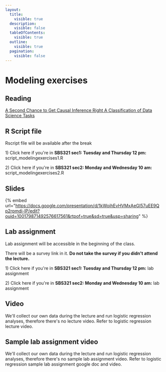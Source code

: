 ```yaml
---
layout:
  title:
    visible: true
  description:
    visible: false
  tableOfContents:
    visible: true
  outline:
    visible: true
  pagination:
    visible: false
---
```


# Modeling exercises

## Reading

[A Second Chance to Get Causal Inference Right A Classification of Data Science Tasks](https://drive.google.com/file/d/1FAbNAqXvEe7llEcbTP5bXRhJGEUi0yLC/view?usp=sharing)

## R Script file

Rscript file will be available after the break

1\) Click here if you're in **SBS321 sec1: Tuesday and Thursday 12 pm:** script\_modelingexercises1.R&#x20;

2\) Click here if you're in **SBS321 sec2: Monday and Wednesday 10 am:** script\_modelingexercises2.R&#x20;

## Slides

{% embed url="https://docs.google.com/presentation/d/1kWoihEvHVMxAeGI57uEE9Qp2rpmdi-IP/edit?ouid=100179871492576617561&rtpof=true&sd=true&usp=sharing" %}

## Lab assignment

Lab assignment will be accessible in the beginning of the class.&#x20;

There will be a survey link in it. **Do not take the survey if you didn't attend the lecture.**

1\) Click here if you're in **SBS321 sec1: Tuesday and Thursday 12 pm:** lab assignment&#x20;

2\) Click here if you're in **SBS321 sec2: Monday and Wednesday 10 am:** lab assignment

## Video

We'll collect our own data during the lecture and run logistic regression analyses, therefore there's no lecture video. Refer to logistic regression lecture video.

## Sample lab assignment video

We'll collect our own data during the lecture and run logistic regression analyses, therefore there's no sample lab assignment video. Refer to logistic regression sample lab assignment google doc and video.
